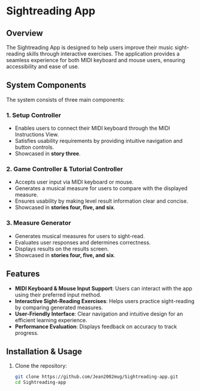 # Sightreading App

## Overview
The Sightreading App is designed to help users improve their music sight-reading skills through interactive exercises. The application provides a seamless experience for both MIDI keyboard and mouse users, ensuring accessibility and ease of use.

## System Components
The system consists of three main components:

### 1. **Setup Controller**
- Enables users to connect their MIDI keyboard through the MIDI Instructions View.
- Satisfies usability requirements by providing intuitive navigation and button controls.
- Showcased in **story three**.

### 2. **Game Controller & Tutorial Controller**
- Accepts user input via MIDI keyboard or mouse.
- Generates a musical measure for users to compare with the displayed measure.
- Ensures usability by making level result information clear and concise.
- Showcased in **stories four, five, and six**.

### 3. **Measure Generator**
- Generates musical measures for users to sight-read.
- Evaluates user responses and determines correctness.
- Displays results on the results screen.
- Showcased in **stories four, five, and six**.

## Features
- **MIDI Keyboard & Mouse Input Support**: Users can interact with the app using their preferred input method.
- **Interactive Sight-Reading Exercises**: Helps users practice sight-reading by comparing generated measures.
- **User-Friendly Interface**: Clear navigation and intuitive design for an efficient learning experience.
- **Performance Evaluation**: Displays feedback on accuracy to track progress.

## Installation & Usage
1. Clone the repository:
   ```sh
   git clone https://github.com/Jean2002mug/Sightreading-app.git
   cd Sightreading-app
